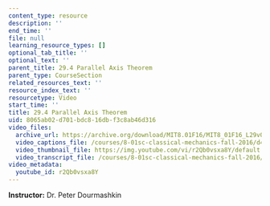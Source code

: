 ```yaml
---
content_type: resource
description: ''
end_time: ''
file: null
learning_resource_types: []
optional_tab_title: ''
optional_text: ''
parent_title: 29.4 Parallel Axis Theorem
parent_type: CourseSection
related_resources_text: ''
resource_index_text: ''
resourcetype: Video
start_time: ''
title: 29.4 Parallel Axis Theorem
uid: 8065ab02-d701-bdc8-16db-f3c8ab46d316
video_files:
  archive_url: https://archive.org/download/MIT8.01F16/MIT8_01F16_L29v04_360p.mp4
  video_captions_file: /courses/8-01sc-classical-mechanics-fall-2016/d475d9ad214551f4818b7c5114ad5dbb_r2Qb0vsxa8Y.vtt
  video_thumbnail_file: https://img.youtube.com/vi/r2Qb0vsxa8Y/default.jpg
  video_transcript_file: /courses/8-01sc-classical-mechanics-fall-2016/89778c8f6169a20294c3bfb970a2301b_r2Qb0vsxa8Y.pdf
video_metadata:
  youtube_id: r2Qb0vsxa8Y
---
```


**Instructor:** Dr. Peter Dourmashkin